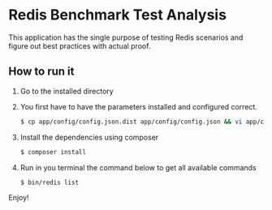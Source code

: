 Redis Benchmark Test Analysis
========

This application has the single purpose of testing Redis scenarios and figure out best practices with actual proof.

How to run it
---
1. Go to the installed directory
2. You first have to have the parameters installed and configured correct. 
    
    ```bash
    $ cp app/config/config.json.dist app/config/config.json && vi app/config/config.json
    ```
    
3. Install the dependencies using composer

    ```bash
    $ composer install
    ```

4. Run in you terminal the command below to get all available commands
    
    ```bash
    $ bin/redis list
    ```
    
Enjoy!
